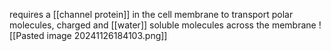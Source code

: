 requires a [[channel protein]] in the cell membrane to transport polar molecules, charged and [[water]] soluble molecules across the membrane
![[Pasted image 20241126184103.png]]